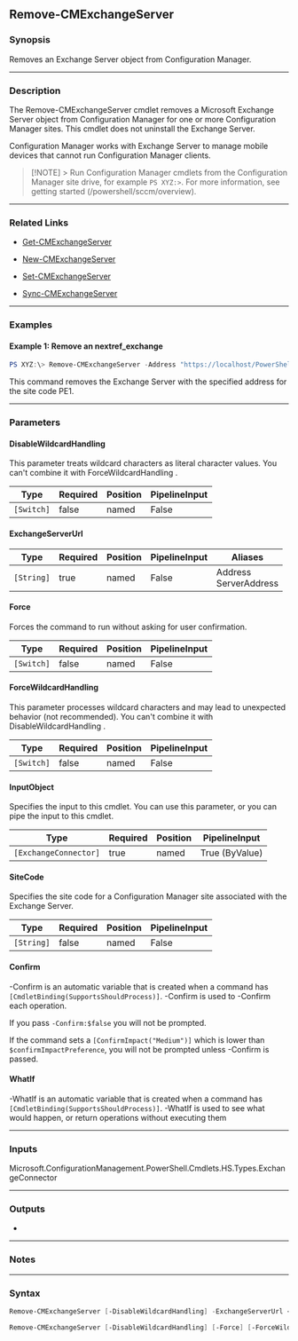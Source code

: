 Remove-CMExchangeServer
-----------------------




### Synopsis
Removes an Exchange Server object from Configuration Manager.



---


### Description

The Remove-CMExchangeServer cmdlet removes a Microsoft Exchange Server object from Configuration Manager for one or more Configuration Manager sites. This cmdlet does not uninstall the Exchange Server.



Configuration Manager works with Exchange Server to manage mobile devices that cannot run Configuration Manager clients.



> [!NOTE] > Run Configuration Manager cmdlets from the Configuration Manager site drive, for example `PS XYZ:>`. For more information, see getting started (/powershell/sccm/overview).



---


### Related Links
* [Get-CMExchangeServer](Get-CMExchangeServer)



* [New-CMExchangeServer](New-CMExchangeServer)



* [Set-CMExchangeServer](Set-CMExchangeServer)



* [Sync-CMExchangeServer](Sync-CMExchangeServer)





---


### Examples
#### Example 1: Remove an nextref_exchange
```PowerShell
PS XYZ:\> Remove-CMExchangeServer -Address "https://localhost/PowerShell" -SiteCode "PE1"
```
This command removes the Exchange Server with the specified address for the site code PE1.


---


### Parameters
#### **DisableWildcardHandling**

This parameter treats wildcard characters as literal character values. You can't combine it with ForceWildcardHandling .






|Type      |Required|Position|PipelineInput|
|----------|--------|--------|-------------|
|`[Switch]`|false   |named   |False        |



#### **ExchangeServerUrl**








|Type      |Required|Position|PipelineInput|Aliases                  |
|----------|--------|--------|-------------|-------------------------|
|`[String]`|true    |named   |False        |Address<br/>ServerAddress|



#### **Force**

Forces the command to run without asking for user confirmation.






|Type      |Required|Position|PipelineInput|
|----------|--------|--------|-------------|
|`[Switch]`|false   |named   |False        |



#### **ForceWildcardHandling**

This parameter processes wildcard characters and may lead to unexpected behavior (not recommended). You can't combine it with DisableWildcardHandling .






|Type      |Required|Position|PipelineInput|
|----------|--------|--------|-------------|
|`[Switch]`|false   |named   |False        |



#### **InputObject**

Specifies the input to this cmdlet. You can use this parameter, or you can pipe the input to this cmdlet.






|Type                 |Required|Position|PipelineInput |
|---------------------|--------|--------|--------------|
|`[ExchangeConnector]`|true    |named   |True (ByValue)|



#### **SiteCode**

Specifies the site code for a Configuration Manager site associated with the Exchange Server.






|Type      |Required|Position|PipelineInput|
|----------|--------|--------|-------------|
|`[String]`|false   |named   |False        |



#### **Confirm**
-Confirm is an automatic variable that is created when a command has ```[CmdletBinding(SupportsShouldProcess)]```.
-Confirm is used to -Confirm each operation.

If you pass ```-Confirm:$false``` you will not be prompted.


If the command sets a ```[ConfirmImpact("Medium")]``` which is lower than ```$confirmImpactPreference```, you will not be prompted unless -Confirm is passed.

#### **WhatIf**
-WhatIf is an automatic variable that is created when a command has ```[CmdletBinding(SupportsShouldProcess)]```.
-WhatIf is used to see what would happen, or return operations without executing them


---


### Inputs
Microsoft.ConfigurationManagement.PowerShell.Cmdlets.HS.Types.ExchangeConnector





---


### Outputs
* 






---


### Notes




---


### Syntax
```PowerShell
Remove-CMExchangeServer [-DisableWildcardHandling] -ExchangeServerUrl <String> [-Force] [-ForceWildcardHandling] [-SiteCode <String>] [-Confirm] [-WhatIf] [<CommonParameters>]
```
```PowerShell
Remove-CMExchangeServer [-DisableWildcardHandling] [-Force] [-ForceWildcardHandling] -InputObject <ExchangeConnector> [-Confirm] [-WhatIf] [<CommonParameters>]
```
